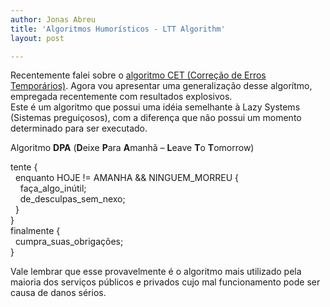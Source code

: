```yaml
---
author: Jonas Abreu
title: 'Algoritmos Humorísticos - LTT Algorithm'
layout: post

---
```

Recentemente falei sobre o [ algoritmo CET (Correção de Erros Temporários)][1]. Agora vou apresentar uma generalização desse algorítmo, empregada recentemente com resultados explosivos.  
Este é um algoritmo que possui uma idéia semelhante à Lazy Systems (Sistemas preguiçosos), com a diferença que não possui um momento determinado para ser executado.

Algoritmo **DPA** (**D**eixe **P**ara **A**manhã – **L**eave **T**o **T**omorrow)

tente {  
  enquanto HOJE != AMANHA && NINGUEM_MORREU {  
    faça\_algo\_inútil;  
    de\_desculpas\_sem_nexo;  
  }  
}  
finalmente {  
  cumpra\_suas\_obrigações;  
}

Vale lembrar que esse provavelmente é o algoritmo mais utilizado pela maioria dos serviços públicos e privados cujo mal funcionamento pode ser causa de danos sérios. 














 [1]: http://vidageek.net/2007/05/25/algoritmos-humoristicos-tec-algorithm/






